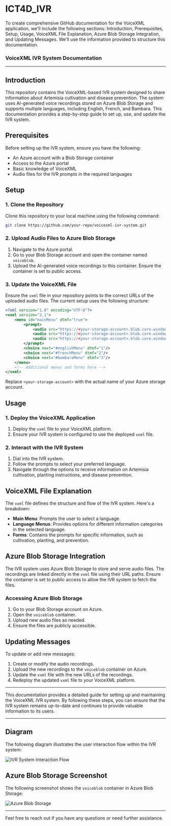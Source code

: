# ICT4D_IVR
To create comprehensive GitHub documentation for the VoiceXML application, we'll include the following sections: Introduction, Prerequisites, Setup, Usage, VoiceXML File Explanation, Azure Blob Storage Integration, and Updating Messages. We'll use the information provided to structure this documentation.

### VoiceXML IVR System Documentation

---

## Introduction

This repository contains the VoiceXML-based IVR system designed to share information about Artemisia cultivation and disease prevention. The system uses AI-generated voice recordings stored on Azure Blob Storage and supports multiple languages, including English, French, and Bambara. This documentation provides a step-by-step guide to set up, use, and update the IVR system.

## Prerequisites

Before setting up the IVR system, ensure you have the following:
- An Azure account with a Blob Storage container
- Access to the Azure portal
- Basic knowledge of VoiceXML
- Audio files for the IVR prompts in the required languages

## Setup

### 1. Clone the Repository

Clone this repository to your local machine using the following command:

```bash
git clone https://github.com/your-repo/voicexml-ivr-system.git
```

### 2. Upload Audio Files to Azure Blob Storage

1. Navigate to the Azure portal.
2. Go to your Blob Storage account and open the container named `voiceblob`.
3. Upload the AI-generated voice recordings to this container. Ensure the container is set to public access.

### 3. Update the VoiceXML File

Ensure the `vxml` file in your repository points to the correct URLs of the uploaded audio files. The current setup uses the following structure:

```xml
<?xml version="1.0" encoding="UTF-8"?>
<vxml version="2.1">
    <menu id="mainMenu" dtmf="true">
        <prompt>
            <audio src="https://<your-storage-account>.blob.core.windows.net/voiceblob/english_select_language.wav"/>
            <audio src="https://<your-storage-account>.blob.core.windows.net/voiceblob/french_select_language.wav"/>
            <audio src="https://<your-storage-account>.blob.core.windows.net/voiceblob/Bambara_select_language.wav"/>
        </prompt>
        <choice next="#englishMenu" dtmf="1"/>
        <choice next="#frenchMenu" dtmf="2"/>
        <choice next="#bambaraMenu" dtmf="3"/>
    </menu>
    <!-- Additional menus and forms here -->
</vxml>
```

Replace `<your-storage-account>` with the actual name of your Azure storage account.

## Usage

### 1. Deploy the VoiceXML Application

1. Deploy the `vxml` file to your VoiceXML platform.
2. Ensure your IVR system is configured to use the deployed `vxml` file.

### 2. Interact with the IVR System

1. Dial into the IVR system.
2. Follow the prompts to select your preferred language.
3. Navigate through the options to receive information on Artemisia cultivation, planting instructions, and disease prevention.

## VoiceXML File Explanation

The `vxml` file defines the structure and flow of the IVR system. Here's a breakdown:

- **Main Menu**: Prompts the user to select a language.
- **Language Menus**: Provides options for different information categories in the selected language.
- **Forms**: Contains the prompts for specific information, such as cultivation, planting, and prevention.

## Azure Blob Storage Integration

The IVR system uses Azure Blob Storage to store and serve audio files. The recordings are linked directly in the `vxml` file using their URL paths. Ensure the container is set to public access to allow the IVR system to fetch the files.

### Accessing Azure Blob Storage

1. Go to your Blob Storage account on Azure.
2. Open the `voiceblob` container.
3. Upload new audio files as needed.
4. Ensure the files are publicly accessible.

## Updating Messages

To update or add new messages:

1. Create or modify the audio recordings.
2. Upload the new recordings to the `voiceblob` container on Azure.
3. Update the `vxml` file with the new URLs of the recordings.
4. Redeploy the updated `vxml` file to your VoiceXML platform.

---

This documentation provides a detailed guide for setting up and maintaining the VoiceXML IVR system. By following these steps, you can ensure that the IVR system remains up-to-date and continues to provide valuable information to its users.

---

## Diagram

The following diagram illustrates the user interaction flow within the IVR system:

![IVR System Interaction Flow](https://path-to-your-diagram.png)

## Azure Blob Storage Screenshot

The following screenshot shows the `voiceblob` container in Azure Blob Storage:

![Azure Blob Storage](https://path-to-your-screenshot.png)

---

Feel free to reach out if you have any questions or need further assistance.

